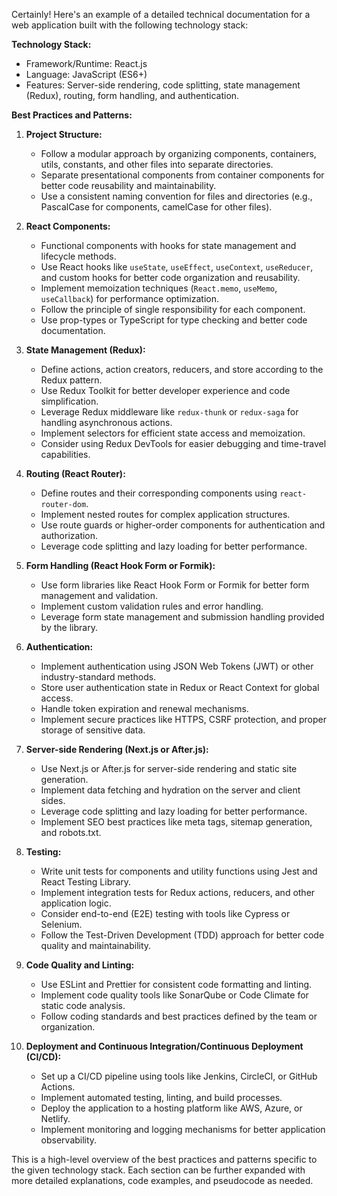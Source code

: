 Certainly! Here's an example of a detailed technical documentation for a web application built with the following technology stack:

**Technology Stack:**
- Framework/Runtime: React.js
- Language: JavaScript (ES6+)
- Features: Server-side rendering, code splitting, state management (Redux), routing, form handling, and authentication.

**Best Practices and Patterns:**

1. **Project Structure:**
   - Follow a modular approach by organizing components, containers, utils, constants, and other files into separate directories.
   - Separate presentational components from container components for better code reusability and maintainability.
   - Use a consistent naming convention for files and directories (e.g., PascalCase for components, camelCase for other files).

2. **React Components:**
   - Functional components with hooks for state management and lifecycle methods.
   - Use React hooks like `useState`, `useEffect`, `useContext`, `useReducer`, and custom hooks for better code organization and reusability.
   - Implement memoization techniques (`React.memo`, `useMemo`, `useCallback`) for performance optimization.
   - Follow the principle of single responsibility for each component.
   - Use prop-types or TypeScript for type checking and better code documentation.

3. **State Management (Redux):**
   - Define actions, action creators, reducers, and store according to the Redux pattern.
   - Use Redux Toolkit for better developer experience and code simplification.
   - Leverage Redux middleware like `redux-thunk` or `redux-saga` for handling asynchronous actions.
   - Implement selectors for efficient state access and memoization.
   - Consider using Redux DevTools for easier debugging and time-travel capabilities.

4. **Routing (React Router):**
   - Define routes and their corresponding components using `react-router-dom`.
   - Implement nested routes for complex application structures.
   - Use route guards or higher-order components for authentication and authorization.
   - Leverage code splitting and lazy loading for better performance.

5. **Form Handling (React Hook Form or Formik):**
   - Use form libraries like React Hook Form or Formik for better form management and validation.
   - Implement custom validation rules and error handling.
   - Leverage form state management and submission handling provided by the library.

6. **Authentication:**
   - Implement authentication using JSON Web Tokens (JWT) or other industry-standard methods.
   - Store user authentication state in Redux or React Context for global access.
   - Handle token expiration and renewal mechanisms.
   - Implement secure practices like HTTPS, CSRF protection, and proper storage of sensitive data.

7. **Server-side Rendering (Next.js or After.js):**
   - Use Next.js or After.js for server-side rendering and static site generation.
   - Implement data fetching and hydration on the server and client sides.
   - Leverage code splitting and lazy loading for better performance.
   - Implement SEO best practices like meta tags, sitemap generation, and robots.txt.

8. **Testing:**
   - Write unit tests for components and utility functions using Jest and React Testing Library.
   - Implement integration tests for Redux actions, reducers, and other application logic.
   - Consider end-to-end (E2E) testing with tools like Cypress or Selenium.
   - Follow the Test-Driven Development (TDD) approach for better code quality and maintainability.

9. **Code Quality and Linting:**
   - Use ESLint and Prettier for consistent code formatting and linting.
   - Implement code quality tools like SonarQube or Code Climate for static code analysis.
   - Follow coding standards and best practices defined by the team or organization.

10. **Deployment and Continuous Integration/Continuous Deployment (CI/CD):**
    - Set up a CI/CD pipeline using tools like Jenkins, CircleCI, or GitHub Actions.
    - Implement automated testing, linting, and build processes.
    - Deploy the application to a hosting platform like AWS, Azure, or Netlify.
    - Implement monitoring and logging mechanisms for better application observability.

This is a high-level overview of the best practices and patterns specific to the given technology stack. Each section can be further expanded with more detailed explanations, code examples, and pseudocode as needed.